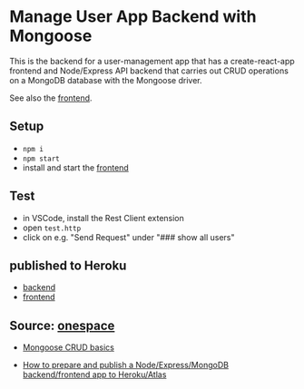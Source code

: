 
#  Manage User App Backend with Mongoose

This is the backend for a user-management app that has a create-react-app frontend and Node/Express API backend that carries out CRUD operations on a MongoDB database with the Mongoose driver.

See also the [frontend](https://github.com/Pierluigi10/user_app_with_mongoose_frontend).

## Setup

- `npm i`
- `npm start`
- install and start the [frontend](https://github.com/Pierluigi10/user_app_with_mongoose_frontend) 

## Test

- in VSCode, install the Rest Client extension
- open `test.http`
- click on e.g. "Send Request" under "### show all users"

## published to Heroku
- [backend](https://user-app-mongoose-backend.herokuapp.com/)
- [frontend](https://user-app-mongoose-frontend.herokuapp.com/) 


## Source:  [onespace](https://onespace.netlify.app/)

- [Mongoose CRUD basics](https://onespace.netlify.app/howtos?id=437)

- [How to prepare and publish a Node/Express/MongoDB backend/frontend app to Heroku/Atlas](https://onespace.netlify.app/howtos?id=435)
